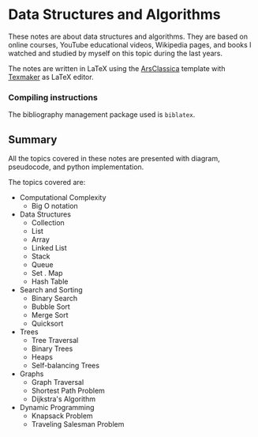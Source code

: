 # Data Structures and Algorithms
These notes are about data structures and algorithms. They are based on online courses, YouTube educational videos, Wikipedia pages, and books I watched and studied by myself on this topic during the last years.

The notes are written in LaTeX using the [ArsClassica](https://ctan.org/pkg/arsclassica) template with [Texmaker](https://www.xm1math.net/texmaker/) as LaTeX editor.

### Compiling instructions
The bibliography management package used is `biblatex`.

## Summary
All the topics covered in these notes are presented with diagram, pseudocode, and python implementation. 

The topics covered are:
- Computational Complexity
  - Big O notation
- Data Structures
  - Collection
  - List
  - Array
  - Linked List
  - Stack
  - Queue
  - Set
  . Map
  - Hash Table
- Search and Sorting
  - Binary Search
  - Bubble Sort
  - Merge Sort
  - Quicksort
- Trees
  - Tree Traversal
  - Binary Trees
  - Heaps
  - Self-balancing Trees
- Graphs
  - Graph Traversal
  - Shortest Path Problem
  - Dijkstra's Algorithm
- Dynamic Programming
  - Knapsack Problem
  - Traveling Salesman Problem
